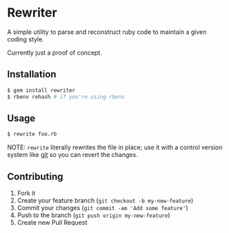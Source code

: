 # Rewriter

A simple utility to parse and reconstruct ruby code to maintain a given coding style.

Currently just a proof of concept.

## Installation

``` sh
$ gem install rewriter
$ rbenv rehash # if you're using rbenv
```

## Usage

``` sh
$ rewrite foo.rb
```

NOTE: `rewrite` literally rewrites the file in place; use it with a control version system like [git](http://git-scm.com) so you can revert the changes.

## Contributing

1. Fork it
2. Create your feature branch (`git checkout -b my-new-feature`)
3. Commit your changes (`git commit -am 'Add some feature'`)
4. Push to the branch (`git push origin my-new-feature`)
5. Create new Pull Request
